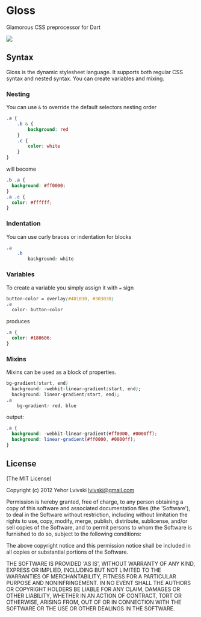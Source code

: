 # Gloss
Glamorous CSS preprocessor for Dart 

[![](https://drone.io/lvivski/gloss/status.png)](https://drone.io/lvivski/gloss/latest)

## Syntax
Gloss is the dynamic stylesheet language. It supports both regular CSS syntax and nested syntax. You can create variables and mixing.

### Nesting
You can use `&` to override the default selectors nesting order
```css
.a {
	.b & {
		background: red
	}
	.c {
		color: white
	}
}
```
will become
```css
.b .a {
  background: #ff0000;
}
.a .c {
  color: #ffffff;
}
```

### Indentation
You can use curly braces or indentation for blocks
```css
.a
	.b
		background: white
```

### Variables
To create a variable you simply assign it with `=` sign
```css
button-color = overlay(#401010, #303030)
.a
  color: button-color
```
produces
```css
.a {
  color: #180606;
}
```

### Mixins
Mixins can be used as a block of properties.
```css
bg-gradient(start, end)
  background: -webkit-linear-gradient(start, end);
  background: linear-gradient(start, end);
.a
	bg-gradient: red, blue
```
output:
```css
.a {
  background: -webkit-linear-gradient(#ff0000, #0000ff);
  background: linear-gradient(#ff0000, #0000ff);
}
```


## License

(The MIT License)

Copyright (c) 2012 Yehor Lvivski <lvivski@gmail.com>

Permission is hereby granted, free of charge, to any person obtaining
a copy of this software and associated documentation files (the
'Software'), to deal in the Software without restriction, including
without limitation the rights to use, copy, modify, merge, publish,
distribute, sublicense, and/or sell copies of the Software, and to
permit persons to whom the Software is furnished to do so, subject to
the following conditions:

The above copyright notice and this permission notice shall be
included in all copies or substantial portions of the Software.

THE SOFTWARE IS PROVIDED 'AS IS', WITHOUT WARRANTY OF ANY KIND,
EXPRESS OR IMPLIED, INCLUDING BUT NOT LIMITED TO THE WARRANTIES OF
MERCHANTABILITY, FITNESS FOR A PARTICULAR PURPOSE AND NONINFRINGEMENT.
IN NO EVENT SHALL THE AUTHORS OR COPYRIGHT HOLDERS BE LIABLE FOR ANY
CLAIM, DAMAGES OR OTHER LIABILITY, WHETHER IN AN ACTION OF CONTRACT,
TORT OR OTHERWISE, ARISING FROM, OUT OF OR IN CONNECTION WITH THE
SOFTWARE OR THE USE OR OTHER DEALINGS IN THE SOFTWARE.
